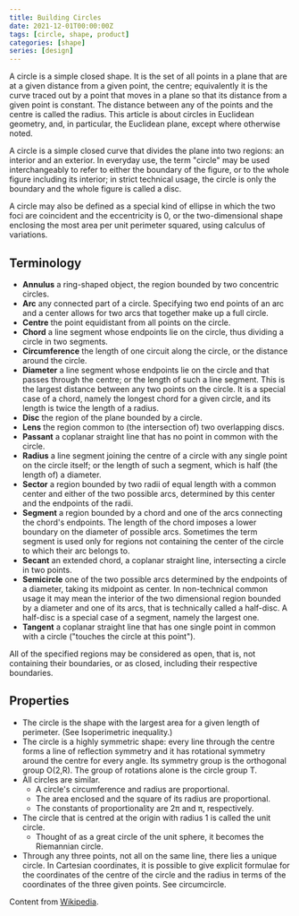 ```yaml
---
title: Building Circles
date: 2021-12-01T00:00:00Z
tags: [circle, shape, product]
categories: [shape]
series: [design]
---
```


A circle is a simple closed shape. It is the set of all points in a plane that are at a given distance from a given point, the centre; equivalently it is the curve traced out by a point that moves in a plane so that its distance from a given point is constant. The distance between any of the points and the centre is called the radius. This article is about circles in Euclidean geometry, and, in particular, the Euclidean plane, except where otherwise noted.
<!--more-->
A circle is a simple closed curve that divides the plane into two regions: an interior and an exterior. In everyday use, the term "circle" may be used interchangeably to refer to either the boundary of the figure, or to the whole figure including its interior; in strict technical usage, the circle is only the boundary and the whole figure is called a disc.

A circle may also be defined as a special kind of ellipse in which the two foci are coincident and the eccentricity is 0, or the two-dimensional shape enclosing the most area per unit perimeter squared, using calculus of variations.

## Terminology

* **Annulus** a ring-shaped object, the region bounded by two concentric circles.
* **Arc** any connected part of a circle. Specifying two end points of an arc and a center allows for two arcs that together make up a full circle.
* **Centre** the point equidistant from all points on the circle.
* **Chord** a line segment whose endpoints lie on the circle, thus dividing a circle in two segments.
* **Circumference** the length of one circuit along the circle, or the distance around the circle.
* **Diameter** a line segment whose endpoints lie on the circle and that passes through the centre; or the length of such a line segment. This is the largest distance between any two points on the circle. It is a special case of a chord, namely the longest chord for a given circle, and its length is twice the length of a radius.
* **Disc** the region of the plane bounded by a circle.
* **Lens** the region common to (the intersection of) two overlapping discs.
* **Passant** a coplanar straight line that has no point in common with the circle.
* **Radius** a line segment joining the centre of a circle with any single point on the circle itself; or the length of such a segment, which is half (the length of) a diameter.
* **Sector** a region bounded by two radii of equal length with a common center and either of the two possible arcs, determined by this center and the endpoints of the radii.
* **Segment** a region bounded by a chord and one of the arcs connecting the chord's endpoints. The length of the chord imposes a lower boundary on the diameter of possible arcs. Sometimes the term segment is used only for regions not containing the center of the circle to which their arc belongs to.
* **Secant** an extended chord, a coplanar straight line, intersecting a circle in two points.
* **Semicircle** one of the two possible arcs determined by the endpoints of a diameter, taking its midpoint as center. In non-technical common usage it may mean the interior of the two dimensional region bounded by a diameter and one of its arcs, that is technically called a half-disc. A half-disc is a special case of a segment, namely the largest one.
* **Tangent** a coplanar straight line that has one single point in common with a circle ("touches the circle at this point").

All of the specified regions may be considered as open, that is, not containing their boundaries, or as closed, including their respective boundaries.

## Properties

* The circle is the shape with the largest area for a given length of perimeter. (See Isoperimetric inequality.)
* The circle is a highly symmetric shape: every line through the centre forms a line of reflection symmetry and it has rotational symmetry around the centre for every angle. Its symmetry group is the orthogonal group O(2,R). The group of rotations alone is the circle group T.
* All circles are similar.
    * A circle's circumference and radius are proportional.
    * The area enclosed and the square of its radius are proportional.
    * The constants of proportionality are 2π and π, respectively.
* The circle that is centred at the origin with radius 1 is called the unit circle.
    * Thought of as a great circle of the unit sphere, it becomes the Riemannian circle.
* Through any three points, not all on the same line, there lies a unique circle. In Cartesian coordinates, it is possible to give explicit formulae for the coordinates of the centre of the circle and the radius in terms of the coordinates of the three given points. See circumcircle.

Content from [Wikipedia](https://en.wikipedia.org/wiki/Circle).
